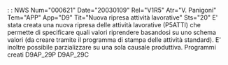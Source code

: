  :  : NWS Num="000621" Date="20030109" Rel="V1R5" Atr="V. Panigoni" Tem="APP" App="D9" Tit="Nuova ripresa attività lavorative" Sts="20"
E' stata creata una nuova ripresa delle attività lavorative (P5ATTI) che permette di specificare quali valori riprendere basandosi su uno schema valori (da creare tramite il programma di stampa delle attività standard). E' inoltre possibile parzializzare su una sola causale produttiva.
Programmi creati
D9AP_29P
D9AP_29C
